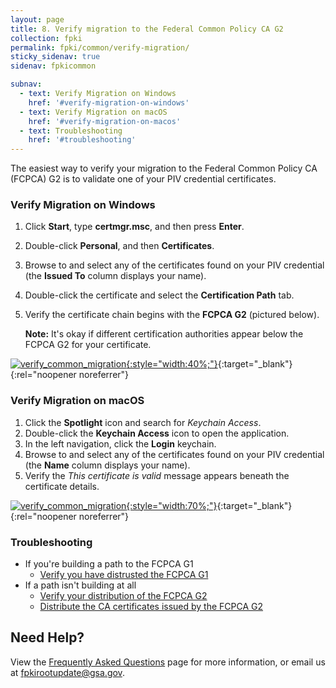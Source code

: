 ```yaml
---
layout: page 
title: 8. Verify migration to the Federal Common Policy CA G2
collection: fpki
permalink: fpki/common/verify-migration/
sticky_sidenav: true
sidenav: fpkicommon

subnav:
  - text: Verify Migration on Windows
    href: '#verify-migration-on-windows'
  - text: Verify Migration on macOS
    href: '#verify-migration-on-macos'
  - text: Troubleshooting
    href: '#troubleshooting'
---
```


The easiest way to verify your migration to the Federal Common Policy CA (FCPCA) G2 is to validate one of your PIV credential certificates.

### Verify Migration on Windows

1. Click **Start**, type **certmgr.msc**, and then press **Enter**.
1. Double-click **Personal**, and then **Certificates**.
1. Browse to and select any of the certificates found on your PIV credential (the **Issued To** column displays your name).
1. Double-click the certificate and select the **Certification Path** tab.
1. Verify the certificate chain begins with the **FCPCA G2** (pictured below).
	
	**Note:** It's okay if different certification authorities appear below the FCPCA G2 for your certificate. 

[![verify_common_migration](../../../assets/fpki/verify-migration-windows.png){:style="width:40%;"}](../../../assets/fpki/verify-migration-windows.png){:target="_blank"}{:rel="noopener noreferrer"}


### Verify Migration on macOS

1. Click the **Spotlight** icon and search for *Keychain Access*.
2. Double-click the **Keychain Access** icon to open the application.
3. In the left navigation, click the **Login** keychain.
4. Browse to and select any of the certificates found on your PIV credential (the **Name** column displays your name).
5. Verify the *This certificate is valid* message appears beneath the certificate details.

[![verify_common_migration](../../../assets/fpki/verify-migration-macos.png){:style="width:70%;"}](../../../assets/fpki/verify-migration-macos.png){:target="_blank"}{:rel="noopener noreferrer"}


### Troubleshooting

- If you're building a path to the FCPCA G1
	- [Verify you have distrusted the FCPCA G1](../migrate/#2-distrust-the-federal-common-policy-ca)
- If a path isn't building at all
	- [Verify your distribution of the FCPCA G2](../verify-os-distribution/)
	- [Distribute the CA certificates issued by the FCPCA G2](../certificates/)

## Need Help?

View the [Frequently Asked Questions](../faq/) page for more information, or email us at fpkirootupdate@gsa.gov.
